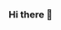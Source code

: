 ### Hi there 👋

<!--
**oblivionuwu/oblivionuwu** is a ✨ _special_ ✨ repository because its `README.md` (this file) appears on your GitHub profile.

Here are some ideas to get you started:

- 🔭 I’m currently working on an anime website.
- 🌱 I’m currently learning html and css.
- 👯 I’m looking to collaborate on different websites related to anime, sports and tv shows.
- 🤔 I’m looking for help with using css.
- 💬 Ask me about anything!
- 📫 How to reach me: louis0615@gnail.com
- 😄 Pronouns: he/him
- ⚡ Fun fact: I love High School Musical!!!
-->
